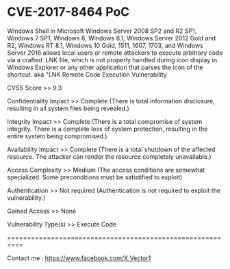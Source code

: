 # CVE-2017-8464 PoC

Windows Shell in Microsoft Windows Server 2008 SP2 and R2 SP1, Windows 7 SP1, Windows 8, Windows 8.1, Windows Server 2012 Gold and R2, Windows RT 8.1, Windows 10 Gold, 1511, 1607, 1703, and Windows Server 2016 allows local users or remote attackers to execute arbitrary code via a crafted .LNK file, which is not properly handled during icon display in Windows Explorer or any other application that parses the icon of the shortcut. aka "LNK Remote Code Execution Vulnerability

CVSS Score >> 9.3

Confidentiality Impact >> Complete (There is total information disclosure, resulting in all system files being revealed.)

Integrity Impact >> Complete (There is a total compromise of system integrity. There is a complete loss of system protection, resulting in the entire system being compromised.)

Availability Impact >> Complete (There is a total shutdown of the affected resource. The attacker 
can render the resource completely unavailable.)

Access Complexity >> Medium (The access conditions are somewhat specialized. Some preconditions must be satistified to exploit)

Authentication >> Not required (Authentication is not required to exploit the vulnerability.)

Gained Access >> None

Vulnerability Type(s) >> Execute Code

==========================================================

Contact me : https://www.facebook.com/X.Vector1

